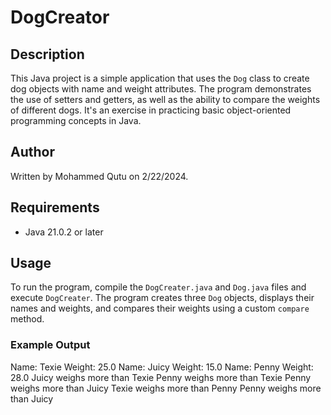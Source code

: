 # DogCreator

## Description
This Java project is a simple application that uses the `Dog` class to create dog objects with name and weight attributes. The program demonstrates the use of setters and getters, as well as the ability to compare the weights of different dogs. It's an exercise in practicing basic object-oriented programming concepts in Java.

## Author
Written by Mohammed Qutu on 2/22/2024.

## Requirements
- Java 21.0.2 or later

## Usage
To run the program, compile the `DogCreater.java` and `Dog.java` files and execute `DogCreater`. The program creates three `Dog` objects, displays their names and weights, and compares their weights using a custom `compare` method.

### Example Output
Name: Texie
Weight: 25.0
Name: Juicy
Weight: 15.0
Name: Penny
Weight: 28.0
Juicy weighs more than Texie
Penny weighs more than Texie
Penny weighs more than Juicy
Texie weighs more than Penny
Penny weighs more than Juicy
